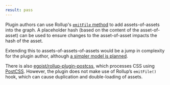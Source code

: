 ```yaml
---
result: pass
---
```


Plugin authors can use Rollup's [`emitFile` method](https://rollupjs.org/guide/en/#thisemitfileemittedfile-emittedchunk--emittedasset--string) to add assets-of-assets into the graph. A placeholder hash (based on the content of the asset-of-asset) can be used to ensure changes to the asset-of-asset impacts the hash of the asset.

Extending this to assets-of-assets-of-assets would be a jump in complexity for the plugin author, although [a simpler model is planned](https://github.com/rollup/rollup/issues/2872#issuecomment-591846400).

There is also [egoist/rollup-plugin-postcss], which processes CSS using [PostCSS]. However, the plugin does not make use of Rollup’s `emitFile()` hook, which can cause duplication and double-loading of assets.

[egoist/rollup-plugin-postcss]: https://github.com/egoist/rollup-plugin-postcss
[postcss]: https://postcss.org/
